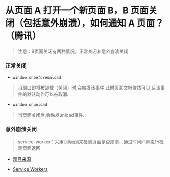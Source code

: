 # 从页面 A 打开一个新页面 B，B 页面关闭（包括意外崩溃），如何通知 A 页面？（腾讯）

> 注意：B页面关闭有两种情况，正常关闭和意外崩溃关闭

### 正常关闭

- `window.onbeforeunload`

> 当窗口即将被卸载（关闭）时,会触发该事件.此时页面文档依然可见,且该事件的默认动作可以被取消.

- `window.onunload`

> 当页面关闭后,会触发unload事件.

### 意外崩溃关闭

> service-worker：采用`心跳检测`来检测页面是否崩溃，通过时间间隔进行检测页面返回

- [题目来源](https://juejin.im/post/6854899692178948109#comment)

- [Service Workers](https://developer.mozilla.org/zh-CN/docs/Web/API/Service_Worker_API/Using_Service_Workers)